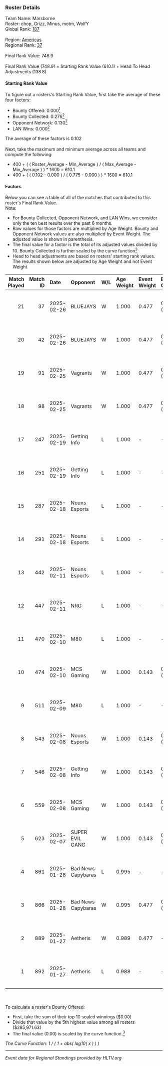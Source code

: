 ### Roster Details<br />
Team Name: Marsborne<br />
Roster: chop, Grizz, Minus, motm, WolfY<br />
Global Rank: [187](../../standings_global_2025_02_28.md)<br />
<br />
Region: [Americas]( ../../standings_americas_2025_02_28.md)<br />
Regional Rank: [37]( ../../standings_americas_2025_02_28.md)<br />
<br />
Final Rank Value:  748.9<br />
<br />
Final Rank Value (748.9) = Starting Rank Value (610.1) + Head To Head Adjustments (138.8)<br />

#### Starting Rank Value<br />
To figure out a rosters's Starting Rank Value, first take the average of these four factors:<br />
- Bounty Offered: 0.000[<sup>1</sup>](#table2)
- Bounty Collected: 0.276[<sup>2</sup>](#table1)
- Opponent Network: 0.130[<sup>2</sup>](#table1)
- LAN Wins: 0.000[<sup>2</sup>](#table1)

The average of these factors is 0.102<br />
<br />
Next, take the maximum and minimum average across all teams and compute the following:<br />
- 400 + ( ( Roster_Average - Min_Average ) / ( Max_Average - Min_Average ) ) * 1600 = 610.1
- 400 + ( ( 0.102 - 0.000 ) / ( 0.775 - 0.000 ) ) * 1600 = 610.1


#### Factors<br />
Below you can see a table of all of the matches that contributed to this roster's Final Rank Value.<br />
Note:<br />

- For Bounty Collected, Opponent Network, and LAN Wins, we consider only the ten best results over the past 6 months.
- Raw values for those factors are multiplied by Age Weight. Bounty and Opponent Network values are also multiplied by Event Weight. The adjusted value is shown in parenthesis.
- The final value for a factor is the total of its adjusted values divided by 10. Bounty Collected is further scaled by the curve function[<sup>3</sup>](#curveFunction)
- Head to head adjustments are based on rosters' starting rank values. The results shown below are adjusted by Age Weight and not Event Weight
<span id="table1"></span><br />


| Match Played | Match ID | Date       | Opponent           | W/L | Age Weight | Event Weight | Bounty Collected | Opponent Network | LAN Wins  | H2H Adj. | Roster                          |
| -: | -: | :- | :- | :- | :- | :- | :- | :- | :- | -: | :- |
|           21 |       37 | 2025-02-26 | BLUEJAYS           | W   | 1.000      | 0.477        | 0.017 (0.008)    | 0.381 (0.182)    | 0 (0.000) |    22.23 | chop, Grizz, Minus, motm, WolfY |
|           20 |       42 | 2025-02-26 | BLUEJAYS           | W   | 1.000      | 0.477        | 0.017 (0.008)    | 0.381 (0.182)    | 0 (0.000) |    23.83 | chop, Grizz, Minus, motm, WolfY |
|           19 |       91 | 2025-02-25 | Vagrants           | W   | 1.000      | 0.477        | 0.002 (0.001)    | 0.547 (0.261)    | 0 (0.000) |    20.61 | chop, Grizz, Minus, motm, WolfY |
|           18 |       98 | 2025-02-25 | Vagrants           | W   | 1.000      | 0.477        | 0.002 (0.001)    | 0.547 (0.261)    | 0 (0.000) |    22.26 | chop, Grizz, Minus, motm, WolfY |
|           17 |      247 | 2025-02-19 | Getting Info       | L   | 1.000      | -            | -                | -                | -         |    -5.08 | chop, Grizz, Minus, motm, WolfY |
|           16 |      251 | 2025-02-19 | Getting Info       | L   | 1.000      | -            | -                | -                | -         |    -5.34 | chop, Grizz, Minus, motm, WolfY |
|           15 |      287 | 2025-02-18 | Nouns Esports      | L   | 1.000      | -            | -                | -                | -         |    -6.31 | chop, Grizz, Minus, motm, WolfY |
|           14 |      291 | 2025-02-18 | Nouns Esports      | L   | 1.000      | -            | -                | -                | -         |    -6.69 | chop, Grizz, Minus, motm, WolfY |
|           13 |      442 | 2025-02-11 | Nouns Esports      | L   | 1.000      | -            | -                | -                | -         |    -6.82 | chop, Grizz, Minus, motm, WolfY |
|           12 |      447 | 2025-02-11 | NRG                | L   | 1.000      | -            | -                | -                | -         |    -3.81 | chop, Grizz, Minus, motm, WolfY |
|           11 |      470 | 2025-02-10 | M80                | L   | 1.000      | -            | -                | -                | -         |    -6.65 | chop, Minus, motm, steel, WolfY |
|           10 |      474 | 2025-02-10 | MCS Gaming         | W   | 1.000      | 0.143        | 0.003 (0.000)    | 0.169 (0.024)    | 0 (0.000) |    12.05 | chop, Minus, motm, steel, WolfY |
|            9 |      511 | 2025-02-09 | M80                | L   | 1.000      | -            | -                | -                | -         |    -6.69 | chop, Minus, motm, steel, WolfY |
|            8 |      543 | 2025-02-08 | Nouns Esports      | W   | 1.000      | 0.143        | 0.015 (0.002)    | 0.636 (0.091)    | 0 (0.000) |    25.52 | chop, Grizz, Minus, motm, WolfY |
|            7 |      546 | 2025-02-08 | Getting Info       | W   | 1.000      | 0.143        | 0.010 (0.001)    | 0.626 (0.089)    | 0 (0.000) |    26.56 | chop, Grizz, Minus, motm, WolfY |
|            6 |      559 | 2025-02-08 | MCS Gaming         | W   | 1.000      | 0.143        | 0.003 (0.000)    | -                | 0 (0.000) |    14.39 | chop, Minus, motm, steel, WolfY |
|            5 |      623 | 2025-02-07 | SUPER EVIL GANG    | W   | 1.000      | 0.143        | 0.011 (0.002)    | 0.432 (0.062)    | 0 (0.000) |    22.16 | chop, Grizz, Minus, motm, WolfY |
|            4 |      861 | 2025-01-28 | Bad News Capybaras | L   | 0.995      | -            | -                | -                | -         |   -14.09 | chop, Grizz, Minus, motm, WolfY |
|            3 |      866 | 2025-01-28 | Bad News Capybaras | W   | 0.995      | 0.477        | 0.001 (0.000)    | 0.224 (0.106)    | 0 (0.000) |    17.42 | chop, Grizz, Minus, motm, WolfY |
|            2 |      889 | 2025-01-27 | Aetheris           | W   | 0.989      | 0.477        | -                | 0.099 (0.047)    | -         |    12.36 | chop, Grizz, Minus, motm, WolfY |
|            1 |      892 | 2025-01-27 | Aetheris           | L   | 0.988      | -            | -                | -                | -         |   -19.08 | chop, Grizz, Minus, motm, WolfY |

<br />
<span id="table2"></span><br />
To calculate a roster's Bounty Offered:<br />

- First, take the sum of their top 10 scaled winnings ($0.00)
- Divide that value by the 5th highest value among all rosters ($285,971.63)
- The final value (0.00) is scaled by the curve function.[<sup>3</sup>](#curveFunction)

<span id="curveFunction"></span>_The Curve Function: 1 / ( 1 + abs( log10( x ) ) )_<br />

---
_Event data for Regional Standings provided by HLTV.org_<br />
